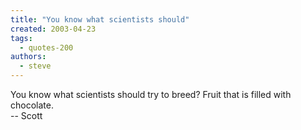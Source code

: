 ```yaml
---
title: "You know what scientists should"
created: 2003-04-23
tags: 
  - quotes-200
authors: 
  - steve
---
```


You know what scientists should try to breed? Fruit that is filled with chocolate.  
\-- Scott

